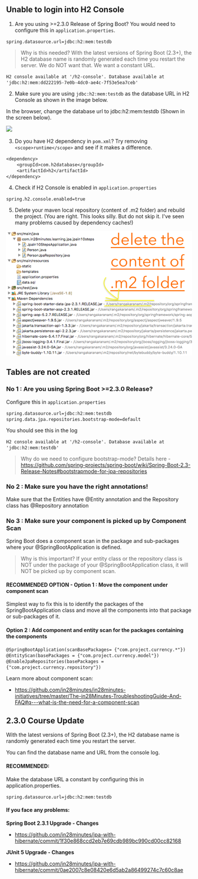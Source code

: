 ## Unable to login into H2 Console

1. Are you using >=2.3.0 Release of Spring Boot? You would need to configure this in `application.properties`.

```
spring.datasource.url=jdbc:h2:mem:testdb
```

> Why is this needed? With the latest versions of Spring Boot (2.3+), the H2 database name is randomly generated each time you restart the server.  We do NOT want that. We want a constant URL.

```
H2 console available at '/h2-console'. Database available at 'jdbc:h2:mem:dd222195-7e0b-4dc0-ae4c-7f53e5ea7ceb'
```

2. Make sure you are using `jdbc:h2:mem:testdb` as the database URL in H2 Console as shown in the image below.

In the browser, change the database url to jdbc:h2:mem:testdb (Shown in the screen below).

![](images/h2-solution-image.png)

3. Do you have H2 dependency in `pom.xml`? Try removing `<scope>runtime</scope>` and see if it makes a difference.

```
<dependency>
	<groupId>com.h2database</groupId>
	<artifactId>h2</artifactId>
</dependency>
```

4. Check if H2 Console is enabled in `application.properties` 

```
spring.h2.console.enabled=true
```

5. Delete your maven local repository (content of .m2 folder) and rebuild the project. (You are right. This looks silly. But do not skip it. I've seen many problems caused by dependency caches!)

![](images/eclipse-maven-m2-folder.png)

## Tables are not created

### No 1 : Are you using Spring Boot >=2.3.0 Release?

Configure this in `application.properties`

```
spring.datasource.url=jdbc:h2:mem:testdb
spring.data.jpa.repositories.bootstrap-mode=default
```

You should see this in the log
```
H2 console available at '/h2-console'. Database available at 'jdbc:h2:mem:testdb'
```

> Why do we need to configure bootstrap-mode? Details here - https://github.com/spring-projects/spring-boot/wiki/Spring-Boot-2.3-Release-Notes#bootstrapmode-for-jpa-repositories

### No 2 : Make sure you have the right annotations!

Make sure that the Entities have @Entity annotation and the Repository class has @Repository annotation

### No 3 : Make sure your component is picked up by Component Scan

Spring Boot does a component scan in the package and sub-packages where your @SpringBootApplication is defined. 

>  Why is this important? If your entity class or the repository class is NOT under the package of your @SpringBootApplication class, it will NOT be picked up by component scan. 

#### RECOMMENDED OPTION - Option 1 : Move the component under component scan

Simplest way to fix this is to identify the packages of the SpringBootApplication class and move all the components into that package or sub-packages of it. 

#### Option 2 : Add component and entity scan for the packages containing the components
```
@SpringBootApplication(scanBasePackages= {"com.project.currency.*"})
@EntityScan(basePackages = {"com.project.currency.model"})
@EnableJpaRepositories(basePackages = {"com.project.currency.repository"})
```

Learn more about component scan:
- https://github.com/in28minutes/in28minutes-initiatives/tree/master/The-in28Minutes-TroubleshootingGuide-And-FAQ#q---what-is-the-need-for-a-component-scan


## 2.3.0 Course Update

With the latest versions of Spring Boot (2.3+), the H2 database name is randomly generated each time you restart the server.

You can find the database name and URL from the console log.

#### RECOMMENDED: 

Make the database URL a constant by configuring this in application.properties.

```
spring.datasource.url=jdbc:h2:mem:testdb
```

#### If you face any problems:

**Spring Boot 2.3.1 Upgrade - Changes**
- https://github.com/in28minutes/jpa-with-hibernate/commit/1f30e868ccd2eb7e69cdb989bc990cd00cc82168

**JUnit 5 Upgrade - Changes**
- https://github.com/in28minutes/jpa-with-hibernate/commit/0ae2007c8e08420e6d5ab2a86499274c7c60c8ae